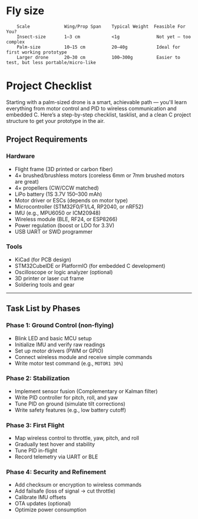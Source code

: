 
# Fly size

```
	Scale	          Wing/Prop Span	Typical Weight	Feasible For You?
	Insect-size	      1–3 cm	        <1g	             Not yet — too complex
	Palm-size	      10–15 cm	        20–40g	         Ideal for first working prototype
	Larger drone	  20–30 cm	        100–300g	     Easier to test, but less portable/micro-like
```


# Project Checklist
Starting with a palm-sized drone is a smart, achievable path — you'll learn everything from motor control and PID to wireless communication and embedded C.
Here’s a step-by-step checklist, tasklist, and a clean C project structure to get your prototype in the air.

## Project Requirements

### Hardware

- Flight frame (3D printed or carbon fiber)
- 4× brushed/brushless motors (coreless 6mm or 7mm brushed motors are great)
- 4× propellers (CW/CCW matched)
- LiPo battery (1S 3.7V 150–300 mAh)
- Motor driver or ESCs (depends on motor type)
- Microcontroller (STM32F0/F1/L4, RP2040, or nRF52)
- IMU (e.g., MPU6050 or ICM20948)
- Wireless module (BLE, RF24, or ESP8266)
- Power regulation (boost or LDO for 3.3V)
- USB UART or SWD programmer

### Tools

- KiCad (for PCB design)
- STM32CubeIDE or PlatformIO (for embedded C development)
- Oscilloscope or logic analyzer (optional)
- 3D printer or laser cut frame
- Soldering tools and gear

---

## Task List by Phases

### Phase 1: Ground Control (non-flying)

- Blink LED and basic MCU setup
- Initialize IMU and verify raw readings
- Set up motor drivers (PWM or GPIO)
- Connect wireless module and receive simple commands
- Write motor test command (e.g., `MOTOR1 30%`)

### Phase 2: Stabilization

- Implement sensor fusion (Complementary or Kalman filter)
- Write PID controller for pitch, roll, and yaw
- Tune PID on ground (simulate tilt corrections)
- Write safety features (e.g., low battery cutoff)

### Phase 3: First Flight

- Map wireless control to throttle, yaw, pitch, and roll
- Gradually test hover and stability
- Tune PID in-flight
- Record telemetry via UART or BLE

### Phase 4: Security and Refinement

- Add checksum or encryption to wireless commands
- Add failsafe (loss of signal → cut throttle)
- Calibrate IMU offsets
- OTA updates (optional)
- Optimize power consumption



